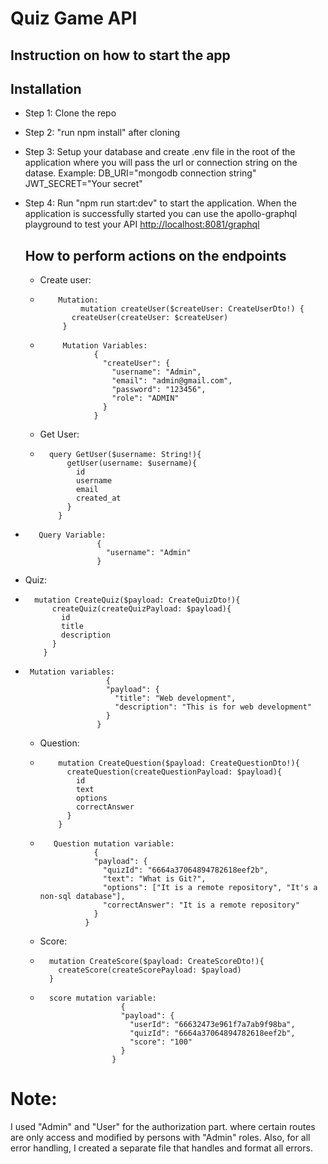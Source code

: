 # Quiz Game API

## Instruction on how to start the app


## Installation

- Step 1: Clone the repo

- Step 2: "run npm install" after cloning

- Step 3: Setup your database and create .env file in the root of the application where you will pass the url or connection string on the datase.
        Example: DB_URI="mongodb connection string"
                 JWT_SECRET="Your secret"

- Step 4: Run "npm run start:dev" to start the application. When the application is successfully started you can use the apollo-graphql playground to test your API
        <a href="http://localhost:8081/graphql">http://localhost:8081/graphql </a>

  ## How to perform actions on the endpoints

  - Create user:
   *         Mutation: 
                  mutation createUser($createUser: CreateUserDto!) {
                createUser(createUser: $createUser)
              }
  *          Mutation Variables:
                    {
                      "createUser": {
                        "username": "Admin",
                      	"email": "admin@gmail.com",
                      	"password": "123456",
                        "role": "ADMIN"
                      }
                    }
  - Get User:
  -       query GetUser($username: String!){
              getUser(username: $username){
                id
                username
                email
                created_at
              }
            }
-        Query Variable:
                      {
                        "username": "Admin"
                      }
- Quiz:
-       mutation CreateQuiz($payload: CreateQuizDto!){
            createQuiz(createQuizPayload: $payload){
              id
              title
              description
            }
          }
-      Mutation variables:
                        {
                        "payload": {
                          "title": "Web development",
                          "description": "This is for web development"
                        }
                      }

  - Question:
  -         mutation CreateQuestion($payload: CreateQuestionDto!){
              createQuestion(createQuestionPayload: $payload){
                id
                text
                options
                correctAnswer
              }
            }

  -        Question mutation variable:
                    {
                    "payload": {
                      "quizId": "6664a37064894782618eef2b",
                      "text": "What is Git?",
                      "options": ["It is a remote repository", "It's a non-sql database"],
                      "correctAnswer": "It is a remote repository"
                    }
                  }

  - Score:
  -       mutation CreateScore($payload: CreateScoreDto!){
            createScore(createScorePayload: $payload)
          }

  -       score mutation variable:
                          {
                          "payload": {
                            "userId": "66632473e961f7a7ab9f98ba",
                            "quizId": "6664a37064894782618eef2b",
                            "score": "100"
                          }
                        }


# Note:
I used "Admin" and "User" for the authorization part. where certain routes are only access and modified by persons with "Admin" roles.
Also, for all error handling, I created a separate file that handles and format all errors.
